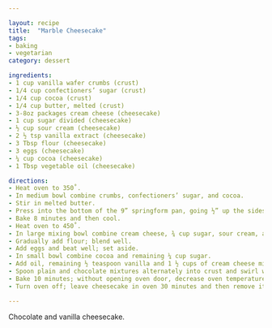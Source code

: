 ```yaml
---

layout: recipe
title:  "Marble Cheesecake"
tags: 
- baking
- vegetarian
category: dessert

ingredients:
- 1 cup vanilla wafer crumbs (crust)
- 1/4 cup confectioners’ sugar (crust)
- 1/4 cup cocoa (crust)
- 1/4 cup butter, melted (crust)
- 3-8oz packages cream cheese (cheesecake)
- 1 cup sugar divided (cheesecake)
- ½ cup sour cream (cheesecake)
- 2 ½ tsp vanilla extract (cheesecake)
- 3 Tbsp flour (cheesecake)
- 3 eggs (cheesecake)
- ¼ cup cocoa (cheesecake)
- 1 Tbsp vegetable oil (cheesecake)

directions:
- Heat oven to 350˚. 
- In medium bowl combine crumbs, confectioners’ sugar, and cocoa. 
- Stir in melted butter. 
- Press into the bottom of the 9” springform pan, going ½” up the sides. 
- Bake 8 minutes and then cool. 
- Heat oven to 450˚. 
- In large mixing bowl combine cream cheese, ¾ cup sugar, sour cream, and 2 teaspoons vanilla; beat until smooth, DO NOT OVERBEAT. 
- Gradually add flour; blend well. 
- Add eggs and beat well; set aside. 
- In small bowl combine cocoa and remaining ¼ cup sugar. 
- Add oil, remaining ½ teaspoon vanilla and 1 ½ cups of cream cheese mixture; blend well. 
- Spoon plain and chocolate mixtures alternately into crust and swirl with knife. 
- Bake 10 minutes; without opening oven door, decrease oven temperature to 250˚ and continue baking for 30 minutes. 
- Turn oven off; leave cheesecake in oven 30 minutes and then remove it and cool it completely.

---
```


Chocolate and vanilla cheesecake.